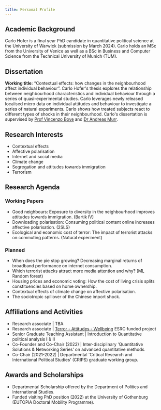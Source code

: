 ```yaml
---
title: Personal Profile
---
```


## Academic Background

Carlo Hofer is a final year PhD candidate in quantitative political science at the University of Warwick (submission by March 2024). Carlo holds an MSc from the University of Venice as well as a BSc in Business and Computer Science from the Technical University of Munich (TUM).

## Dissertation

**Working title:** “Contextual effects: how changes in the neighbourhood affect individual behaviour”.
Carlo Hofer's thesis explores the relationship between neighbourhood characteristics and individual behaviour through a series of quasi-experimental studies. Carlo leverages newly released localised micro data on individual attitudes and behaviour to investigate a series of natural experiments. Carlo shows how treated subjects react to different types of shocks in their neighbourhood.
Carlo's dissertation is supervised by [Prof Vincenzo Bove](https://warwick.ac.uk/fac/soc/pais/people/bove) and [Dr Andreas Murr](https://warwick.ac.uk/fac/soc/pais/people/murr).

## Research Interests

- Contextual effects
- Affective polarisation
- Internet and social media
- Climate change
- Segregation and attitudes towards immigration
- Terrorism

## Research Agenda

### Working Papers
- Good neighbours: Exposure to diversity in the neighbourhood improves attitudes towards immigration. (Bartik IV)
- Downloading polarisation: Consuming political content online increases affective polarisation. (2SLS)
- Ecological and economic cost of terror: The impact of terrorist attacks on commuting patterns. (Natural experiment)

### Planned
- When does the pie stop growing? Decreasing marginal returns of broadband performance on internet consumption.
- Which terrorist attacks attract more media attention and why? (ML Random forest)
- Housing prices and economic voting: How the cost of living crisis splits constituencies based on home ownership.
- Contextual effects of climate change on affective polarisation.
- The sociotropic spillover of the Chinese import shock.

## Affiliations and Activities
- Research associate | TBA
- Research associate | [Terror - Attitudes - Wellbeing](https://sites.google.com/view/terror-attitudes-wellbeing/team) ESRC funded project
- Senior Graduate Teaching Assistant | Introduction to Quantitative political analysis I & II
- Co-Founder and Co-Chair (2022) | Inter-disciplinary 'Quantitative Solutions & Networking Series' on advanced quantitative methods.
- Co-Chair (2021-2022) | Departmental 'Critical Research and International Political Studies' (CRIPS) graduate working group.

## Awards and Scholarships
- Departmental Scholarship offered by the Department of Politics and International Studies.
- Funded visiting PhD position (2022) at the University of Gothenburg (EUTOPIA Doctoral Mobility Programme).
